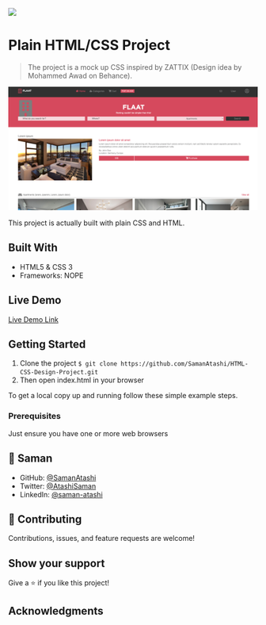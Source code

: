![](https://img.shields.io/badge/Microverse-blueviolet)

# Plain HTML/CSS Project

> The project is a mock up CSS inspired by ZATTIX (Design idea by Mohammed Awad on Behance).

![](./img/Screenshot.png)

This project is actually built with plain CSS and HTML.

## Built With

- HTML5 & CSS 3
- Frameworks: NOPE

## Live Demo

[Live Demo Link](https://samanatashi.github.io/HTML-CSS-Design-Project/)

## Getting Started

1. Clone the project
   `$ git clone https://github.com/SamanAtashi/HTML-CSS-Design-Project.git`
2. Then open index.html in your browser

To get a local copy up and running follow these simple example steps.

### Prerequisites

Just ensure you have one or more web browsers

## 👤 **Saman**

- GitHub: [@SamanAtashi](https://github.com/SamanAtashi)
- Twitter: [@AtashiSaman](https://twitter.com/AtashiSaman)
- LinkedIn: [@saman-atashi](https://www.linkedin.com/in/saman-atashi-9539911b0)

## 🤝 Contributing

Contributions, issues, and feature requests are welcome!

## Show your support

Give a ⭐️ if you like this project!

## Acknowledgments
